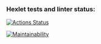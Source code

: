 ### Hexlet tests and linter status:

[![Actions Status](https://github.com/Frerarj/frontend-project-46/workflows/hexlet-check/badge.svg)](https://github.com/Frerarj/frontend-project-46/actions)

[![Maintainability](https://api.codeclimate.com/v1/badges/16fd0496e769e3baab58/maintainability)](https://codeclimate.com/github/Frerarj/frontend-project-46/maintainability)
